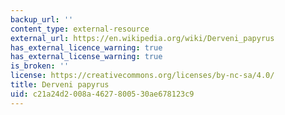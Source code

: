 ```yaml
---
backup_url: ''
content_type: external-resource
external_url: https://en.wikipedia.org/wiki/Derveni_papyrus
has_external_licence_warning: true
has_external_license_warning: true
is_broken: ''
license: https://creativecommons.org/licenses/by-nc-sa/4.0/
title: Derveni papyrus
uid: c21a24d2-008a-4627-8005-30ae678123c9
---
```

